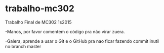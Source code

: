 ﻿# trabalho-mc302
Trabalho Final de MC302 1s2015

-Manos, por favor comentem o código pra não virar zuera.

-Galera, aprende a usar o Git e o GitHub pra nao ficar fazendo commit inutil no branch master
